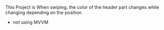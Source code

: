 This Project is When swiping, the color of the header part changes while changing depending on the position
- not using MVVM

